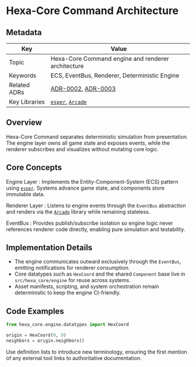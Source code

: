 # Hexa-Core Command Architecture

## Metadata

| Key | Value |
| --- | --- |
| Topic | Hexa-Core Command engine and renderer architecture |
| Keywords | ECS, EventBus, Renderer, Deterministic Engine |
| Related ADRs | [ADR-0002](decisions/0002-implement-ecs-pattern.md), [ADR-0003](decisions/0003-implement-event-bus.md) |
| Key Libraries | [`esper`](https://esper.readthedocs.io/), [`Arcade`](https://api.arcade.academy) |

## Overview

Hexa-Core Command separates deterministic simulation from presentation. The engine layer owns all game state and exposes events, while the renderer subscribes and visualizes without mutating core logic.

## Core Concepts

Engine Layer
:   Implements the Entity-Component-System (ECS) pattern using [`esper`](https://esper.readthedocs.io/). Systems advance game state, and components store immutable data.

Renderer Layer
:   Listens to engine events through the `EventBus` abstraction and renders via the [`Arcade`](https://api.arcade.academy) library while remaining stateless.

EventBus
:   Provides publish/subscribe isolation so engine logic never references renderer code directly, enabling pure simulation and testability.

## Implementation Details

* The engine communicates outward exclusively through the `EventBus`, emitting notifications for renderer consumption.
* Core datatypes such as `HexCoord` and the shared `Component` base live in `src/hexa_core/engine` for reuse across systems.
* Asset manifests, scripting, and system orchestration remain deterministic to keep the engine CI-friendly.

## Code Examples

```python
from hexa_core.engine.datatypes import HexCoord

origin = HexCoord(0, 0)
neighbors = origin.neighbors()
```

Use definition lists to introduce new terminology, ensuring the first mention of any external tool links to authoritative documentation.
